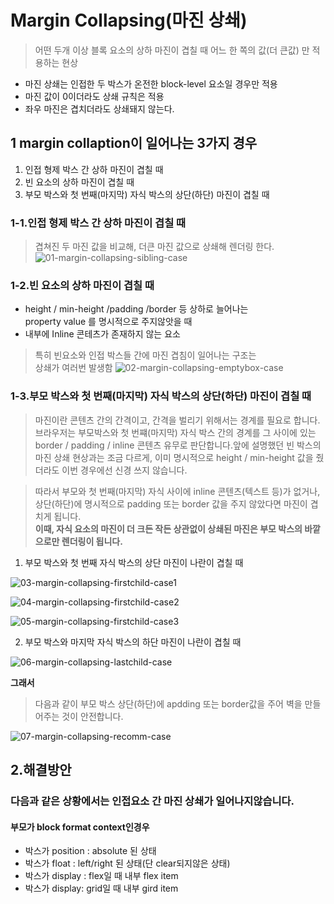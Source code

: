 # Margin Collapsing(마진 상쇄)
>어떤 두개 이상 블록 요소의 상하 마진이 겹칠 때 어느 한 쪽의 값(더 큰값) 만 적용하는 현상
- 마진 상쇄는 인접한 두 박스가 온전한 block-level 요소일 경우만 적용
- 마진 값이 0이더라도 상쇄 규칙은 적용
- 좌우 마진은 겹치더라도 상쇄돼지 않는다.

## 1 margin collaption이 일어나는 3가지 경우
1. 인접 형제 박스 간 상하 마진이 겹칠 때
2. 빈 요소의 상하 마진이 겹칠 때
3. 부모 박스와 첫 번째(마지막) 자식 박스의 상단(하단) 마진이 겹칠 때
### 1-1.인접 형제 박스 간 상하 마진이 겹칠 때
>겹쳐진 두 마진 값을 비교해, 더큰 마진 값으로 상쇄해 렌더링 한다.
![01-margin-collapsing-sibling-case](https://user-images.githubusercontent.com/60641307/74709756-49b41500-5263-11ea-86bd-64be0e2736ea.png)


### 1-2.빈 요소의 상하 마진이 겹칠 때
- height / min-height /padding /border 등 상하로 늘어나는 <Br>property value 를 명시적으로 주지않앗을 때
- 내부에 Inline 콘테츠가 존재하지 않는 요소
>특히 빈요소와 인접 박스들 간에 마진 겹침이 일어나는 구조는 <br>상쇄가 여러번 발생함
![02-margin-collapsing-emptybox-case](https://user-images.githubusercontent.com/60641307/74709838-7c5e0d80-5263-11ea-948f-b61f047a7814.png)

### 1-3.부모 박스와 첫 번째(마지막) 자식 박스의 상단(하단) 마진이 겹칠 때
> 마진이란 콘텐츠 간의 간격이고, 간격을 벌리기 위해서는 경계를 필요로 합니다. 브라우저는 부모박스와 첫 번쨰(마지막) 자식 박스 간의 경계를 그 사이에 있는 border / padding / inline 콘텐츠 유무로 판단합니다.앞에 설명했던 빈 박스의 마진 상쇄 현상과는 조금 다르게, 이미 명시적으로 height / min-height 값을 줬더라도 이번 경우에선 신경 쓰지 않습니다.

>따라서 부모와 첫 번째(마지막) 자식 사이에 inline 콘텐츠(텍스트 등)가 없거나, 상단(하단)에 명시적으로 padding 또는 border 값을 주지 않았다면 마진이 겹치게 됩니다. <br>**이때, 자식 요소의 마진이 더 크든 작든 상관없이 상쇄된 마진은 부모 박스의 바깥으로만 렌더링이 됩니다.**

1. 부모 박스와 첫 번째 자식 박스의 상단 마진이 나란이 겹칠 때

![03-margin-collapsing-firstchild-case1](https://user-images.githubusercontent.com/60641307/74710402-e925d780-5264-11ea-9b01-86b52d75f3d4.png)

![04-margin-collapsing-firstchild-case2](https://user-images.githubusercontent.com/60641307/74710435-00fd5b80-5265-11ea-80d7-a09483b6eea0.png)

![05-margin-collapsing-firstchild-case3](https://user-images.githubusercontent.com/60641307/74710463-11add180-5265-11ea-8f79-b5488d7e8526.png)

2. 부모 박스와 마지막 자식 박스의 하단 마진이 나란이 겹칠 때

![06-margin-collapsing-lastchild-case](https://user-images.githubusercontent.com/60641307/74710537-3b66f880-5265-11ea-8fc4-988d5a016229.png)

**그래서**
> 다음과 같이 부모 박스 상단(하단)에 apdding 또는 border값을 주어 벽을 만들어주는 것이 안전합니다.

![07-margin-collapsing-recomm-case](https://user-images.githubusercontent.com/60641307/74710607-64878900-5265-11ea-91a0-acabbe221f8a.png)

## 2.해결방안
### 다음과 같은 상황에서는 인접요소 간 마진 상쇄가 일어나지않습니다. 
#### **부모가 block format context**인경우
- 박스가 position : absolute 된 상태
- 박스가 float : left/right 된 상태(단 clear되지않은 상태)
- 박스가 display : flex일 때 내부 flex item
- 박스가 display: grid일 때 내부 gird item
